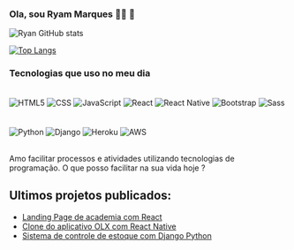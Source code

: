 ### Ola, sou Ryam Marques 👨‍💻 👋

![Ryan GitHub stats](https://github-readme-stats.vercel.app/api?username=ryaMarks&show_icons=true&theme=dracula)

[![Top Langs](https://github-readme-stats.vercel.app/api/top-langs/?username=ryaMarks&hide_progress=true)](https://github.com/anuraghazra/github-readme-stats)

### Tecnologias que uso no meu dia


<div style='display: inline_block'></br>
    <a>
        <img 
            align="center" 
            alt="HTML5" 
            src="https://img.shields.io/badge/HTML5-E34F26?style=for-the-badge&logo=html5&logoColor=white"
        />
    </a>
    <a>
        <img 
            align="center" 
            alt="CSS" 
            src="https://img.shields.io/badge/CSS3-1572B6?style=for-the-badge&logo=css3&logoColor=white" 
        />
    </a>
    <a>
        <img 
            align="center" 
            alt="JavaScript" 
            src="https://img.shields.io/badge/JavaScript-F7DF1E?style=for-the-badge&logo=javascript&logoColor=black" 
        />
    </a>
    <a>
        <img 
            align="center" 
            alt="React" 
            src="https://img.shields.io/badge/React-20232A?style=for-the-badge&logo=react&logoColor=61DAFB" 
        />
    </a>
    <a>
        <img 
            align="center" 
            alt="React  Native" 
            src="https://img.shields.io/badge/React_Native-20232A?style=for-the-badge&logo=react&logoColor=61DAFB" 
        />
    </a>
    <a>
        <img 
            align="center" 
            alt="Bootstrap" 
            src="https://img.shields.io/badge/Bootstrap-563D7C?style=for-the-badge&logo=bootstrap&logoColor=white"
        />
    </a>
    <a link="https://emojipedia.org/waving-hand/">
        <img 
            align="center" 
            alt="Sass" 
            src="https://img.shields.io/badge/Sass-CC6699?style=for-the-badge&logo=sass&logoColor=white"
        />
    </a>
</div><br/>

<div style='display: inline_block'></br>
    <img 
        align="center" 
        alt="Python" 
        src="https://img.shields.io/badge/Python-3776AB?style=for-the-badge&logo=python&logoColor=white"     
    />
    <img 
        align="center" 
        alt="Django" 
        src="https://img.shields.io/badge/Django-092E20?style=for-the-badge&logo=django&logoColor=white"
    />
    <img 
        align="center" 
        alt="Heroku" 
        src="https://img.shields.io/badge/Heroku-430098?style=for-the-badge&logo=heroku&logoColor=white"
    />
    <img 
        align="center" 
        alt="AWS" 
        src="https://img.shields.io/badge/Amazon_AWS-232F3E?style=for-the-badge&logo=amazon-aws&logoColor=white"
    />
</div><br/>

Amo facilitar processos e atividades utilizando tecnologias de programação. O que posso facilitar na sua vida hoje ?

## Ultimos projetos publicados:
- [Landing Page de academia com React]()
- [Clone do aplicativo OLX com React Native]()
- [Sistema de controle de estoque com Django Python]()
